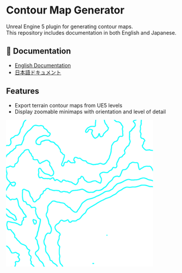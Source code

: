 # Contour Map Generator

Unreal Engine 5 plugin for generating contour maps.  
This repository includes documentation in both English and Japanese.


## 📘 Documentation

- [English Documentation](./en/Readme.md)
- [日本語ドキュメント](./jp/Readme.md)

## Features

- Export terrain contour maps from UE5 levels
- Display zoomable minimaps with orientation and level of detail


<img src="./Images/DA_Settings/ContourMap_LOD000_X000_Y000.png" width="400">
